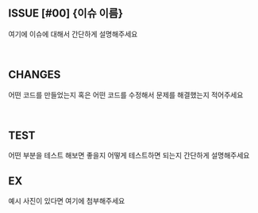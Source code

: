 ## ISSUE [#00] {이슈 이름}

여기에 이슈에 대해서 간단하게 설명해주세요

<br>

## CHANGES

어떤 코드를 만들었는지 혹은 어떤 코드를 수정해서 문제를 해결했는지 적어주세요

<br>

## TEST

어떤 부분을 테스트 해보면 좋을지 어떻게 테스트하면 되는지 간단하게 설명해주세요

## EX

예시 사진이 있다면 여기에 첨부해주세요
